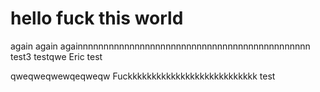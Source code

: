 # hello fuck this world
again
again
againnnnnnnnnnnnnnnnnnnnnnnnnnnnnnnnnnnnnnnnnnnnn
test3
testqwe
Eric test



qweqweqwewqeqweqw
Fuckkkkkkkkkkkkkkkkkkkkkkkkkkk
test
